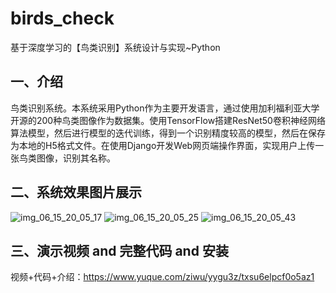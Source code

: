 # birds_check
基于深度学习的【鸟类识别】系统设计与实现~Python

## 一、介绍
鸟类识别系统。本系统采用Python作为主要开发语言，通过使用加利福利亚大学开源的200种鸟类图像作为数据集。使用TensorFlow搭建ResNet50卷积神经网络算法模型，然后进行模型的迭代训练，得到一个识别精度较高的模型，然后在保存为本地的H5格式文件。在使用Django开发Web网页端操作界面，实现用户上传一张鸟类图像，识别其名称。

## 二、系统效果图片展示
![img_06_15_20_05_17](https://github.com/user-attachments/assets/f6d752f2-f2f2-4514-a253-fa6871f3482b)
![img_06_15_20_05_25](https://github.com/user-attachments/assets/32a1ec55-d85b-419e-ba4d-dc530382c7b6)
![img_06_15_20_05_43](https://github.com/user-attachments/assets/39fec946-360e-44a6-957f-61c03c7ceb58)

## 三、演示视频 and 完整代码 and 安装
视频+代码+介绍：https://www.yuque.com/ziwu/yygu3z/txsu6elpcf0o5az1
